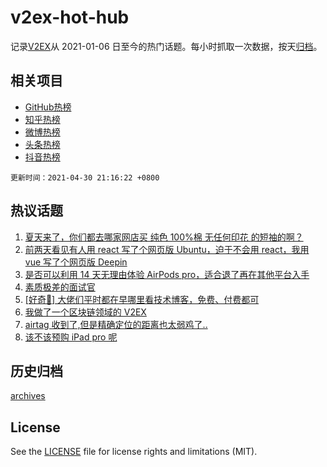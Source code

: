 # v2ex-hot-hub

 记录[V2EX](https://www.v2ex.com/)从 2021-01-06 日至今的热门话题。每小时抓取一次数据，按天[归档](archives)。
 
 ## 相关项目

- [GitHub热榜](https://github.com/snaildev/github-hot-hub)
- [知乎热榜](https://github.com/snaildev/zhihu-hot-hub)
- [微博热榜](https://github.com/snaildev/weibo-hot-hub)
- [头条热榜](https://github.com/snaildev/toutiao-hot-hub)
- [抖音热榜](https://github.com/snaildev/douyin-hot-hub)


 `更新时间：2021-04-30 21:16:22 +0800`

## 热议话题

1. [夏天来了，你们都去哪家网店买 纯色 100%棉 无任何印花 的短袖的啊？](https://www.v2ex.com/t/774217)
1. [前两天看见有人用 react 写了个网页版 Ubuntu，迫于不会用 react，我用 vue 写了个网页版 Deepin](https://www.v2ex.com/t/774285)
1. [是否可以利用 14 天无理由体验 AirPods pro，适合退了再在其他平台入手](https://www.v2ex.com/t/774244)
1. [素质极差的面试官](https://www.v2ex.com/t/774254)
1. [[好奇🤔️] 大佬们平时都在早哪里看技术博客，免费、付费都可](https://www.v2ex.com/t/774306)
1. [我做了一个区块链领域的 V2EX](https://www.v2ex.com/t/774318)
1. [airtag 收到了,但是精确定位的距离也太弱鸡了..](https://www.v2ex.com/t/774311)
1. [该不该预购 iPad pro 呢](https://www.v2ex.com/t/774282)

## 历史归档

[archives](archives)

## License

See the [LICENSE](LICENSE) file for license rights and limitations (MIT).
